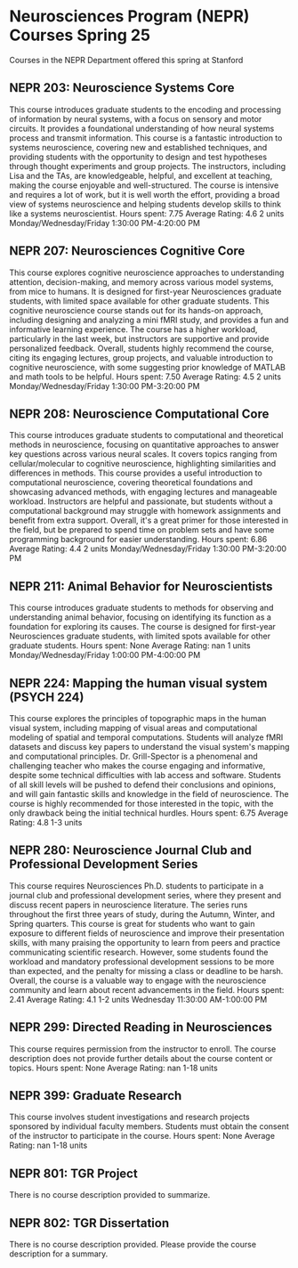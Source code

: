 # Neurosciences Program (NEPR) Courses Spring 25 
Courses in the NEPR Department offered this spring at Stanford
 ## NEPR 203: Neuroscience Systems Core
This course introduces graduate students to the encoding and processing of information by neural systems, with a focus on sensory and motor circuits. It provides a foundational understanding of how neural systems process and transmit information.
This course is a fantastic introduction to systems neuroscience, covering new and established techniques, and providing students with the opportunity to design and test hypotheses through thought experiments and group projects. The instructors, including Lisa and the TAs, are knowledgeable, helpful, and excellent at teaching, making the course enjoyable and well-structured. The course is intensive and requires a lot of work, but it is well worth the effort, providing a broad view of systems neuroscience and helping students develop skills to think like a systems neuroscientist.
Hours spent: 7.75
Average Rating: 4.6
2 units
Monday/Wednesday/Friday 1:30:00 PM-4:20:00 PM
## NEPR 207: Neurosciences Cognitive Core
This course explores cognitive neuroscience approaches to understanding attention, decision-making, and memory across various model systems, from mice to humans. It is designed for first-year Neurosciences graduate students, with limited space available for other graduate students.
This cognitive neuroscience course stands out for its hands-on approach, including designing and analyzing a mini fMRI study, and provides a fun and informative learning experience. The course has a higher workload, particularly in the last week, but instructors are supportive and provide personalized feedback. Overall, students highly recommend the course, citing its engaging lectures, group projects, and valuable introduction to cognitive neuroscience, with some suggesting prior knowledge of MATLAB and math tools to be helpful.
Hours spent: 7.50
Average Rating: 4.5
2 units
Monday/Wednesday/Friday 1:30:00 PM-3:20:00 PM
## NEPR 208: Neuroscience Computational Core
This course introduces graduate students to computational and theoretical methods in neuroscience, focusing on quantitative approaches to answer key questions across various neural scales. It covers topics ranging from cellular/molecular to cognitive neuroscience, highlighting similarities and differences in methods.
This course provides a useful introduction to computational neuroscience, covering theoretical foundations and showcasing advanced methods, with engaging lectures and manageable workload. Instructors are helpful and passionate, but students without a computational background may struggle with homework assignments and benefit from extra support. Overall, it's a great primer for those interested in the field, but be prepared to spend time on problem sets and have some programming background for easier understanding.
Hours spent: 6.86
Average Rating: 4.4
2 units
Monday/Wednesday/Friday 1:30:00 PM-3:20:00 PM
## NEPR 211: Animal Behavior for Neuroscientists
This course introduces graduate students to methods for observing and understanding animal behavior, focusing on identifying its function as a foundation for exploring its causes. The course is designed for first-year Neurosciences graduate students, with limited spots available for other graduate students.
Hours spent: None
Average Rating: nan
1 units
Monday/Wednesday/Friday 1:00:00 PM-4:00:00 PM
## NEPR 224: Mapping the human visual system (PSYCH 224)
This course explores the principles of topographic maps in the human visual system, including mapping of visual areas and computational modeling of spatial and temporal computations. Students will analyze fMRI datasets and discuss key papers to understand the visual system's mapping and computational principles.
Dr. Grill-Spector is a phenomenal and challenging teacher who makes the course engaging and informative, despite some technical difficulties with lab access and software. Students of all skill levels will be pushed to defend their conclusions and opinions, and will gain fantastic skills and knowledge in the field of neuroscience. The course is highly recommended for those interested in the topic, with the only drawback being the initial technical hurdles.
Hours spent: 6.75
Average Rating: 4.8
1-3 units
## NEPR 280: Neuroscience Journal Club and Professional Development Series
This course requires Neurosciences Ph.D. students to participate in a journal club and professional development series, where they present and discuss recent papers in neuroscience literature. The series runs throughout the first three years of study, during the Autumn, Winter, and Spring quarters.
This course is great for students who want to gain exposure to different fields of neuroscience and improve their presentation skills, with many praising the opportunity to learn from peers and practice communicating scientific research. However, some students found the workload and mandatory professional development sessions to be more than expected, and the penalty for missing a class or deadline to be harsh. Overall, the course is a valuable way to engage with the neuroscience community and learn about recent advancements in the field.
Hours spent: 2.41
Average Rating: 4.1
1-2 units
Wednesday 11:30:00 AM-1:00:00 PM
## NEPR 299: Directed Reading in Neurosciences
This course requires permission from the instructor to enroll. The course description does not provide further details about the course content or topics.
Hours spent: None
Average Rating: nan
1-18 units
## NEPR 399: Graduate Research
This course involves student investigations and research projects sponsored by individual faculty members. Students must obtain the consent of the instructor to participate in the course.
Hours spent: None
Average Rating: nan
1-18 units
## NEPR 801: TGR Project
There is no course description provided to summarize.
## NEPR 802: TGR Dissertation
There is no course description provided. Please provide the course description for a summary.